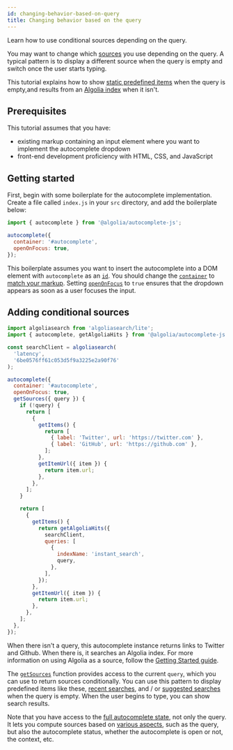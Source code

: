 ```yaml
---
id: changing-behavior-based-on-query
title: Changing behavior based on the query
---
```


Learn how to use conditional sources depending on the query.

You may want to change which [sources](sources) you use depending on the query. A typical pattern is to display a different source when the query is empty and switch once the user starts typing.

This tutorial explains how to show [static predefined items](sources/#using-static-sources) when the query is empty,and results from an [Algolia index](https://www.algolia.com/doc/faq/basics/what-is-an-index/) when it isn't.

## Prerequisites

This tutorial assumes that you have:
- existing markup containing an input element where you want to implement the autocomplete dropdown
- front-end development proficiency with HTML, CSS, and JavaScript

## Getting started

First, begin with some boilerplate for the autocomplete implementation. Create a file called `index.js` in your `src` directory, and add the boilerplate below:

```js title="index.js"
import { autocomplete } from '@algolia/autocomplete-js';

autocomplete({
  container: '#autocomplete',
  openOnFocus: true,
});
```

This boilerplate assumes you want to insert the autocomplete into a DOM element with `autocomplete` as an [`id`](https://developer.mozilla.org/en-US/docs/Web/HTML/Global_attributes/id). You should change the [`container`](autocomplete-js/#container) to [match your markup](basic-options). Setting [`openOnFocus`](autocomplete-js/#openonfocus) to `true` ensures that the dropdown appears as soon as a user focuses the input.

## Adding conditional sources


```js title="index.js"
import algoliasearch from 'algoliasearch/lite';
import { autocomplete, getAlgoliaHits } from '@algolia/autocomplete-js';

const searchClient = algoliasearch(
  'latency',
  '6be0576ff61c053d5f9a3225e2a90f76'
);

autocomplete({
  container: '#autocomplete',
  openOnFocus: true,
  getSources({ query }) {
    if (!query) {
      return [
        {
          getItems() {
            return [
              { label: 'Twitter', url: 'https://twitter.com' },
              { label: 'GitHub', url: 'https://github.com' },
            ];
          },
          getItemUrl({ item }) {
            return item.url;
          },
        },
      ];
    }

    return [
      {
        getItems() {
          return getAlgoliaHits({
            searchClient,
            queries: [
              {
                indexName: 'instant_search',
                query,
              },
            ],
          });
        },
        getItemUrl({ item }) {
          return item.url;
        },
      },
    ];
  },
});
```

When there isn't a query, this autocomplete instance returns links to Twitter and Github. When there is, it searches an Algolia index. For more information on using Algolia as a source, follow the [Getting Started guide](getting-started).

The [`getSources`](#getsources) function provides access to the current `query`, which you can use to return sources conditionally. You can use this pattern to display predefined items like these, [recent searches](adding-recent-searches), and / or [suggested searches](adding-suggested-searches) when the query is empty. When the user begins to type, you can show search results.

Note that you have access to the [full autocomplete state](state), not only the query. It lets you compute sources based on [various aspects](state#state), such as the query, but also the autocomplete status, whether the autocomplete is open or not, the context, etc.
